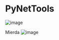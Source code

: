 # PyNetTools

![image](https://github.com/user-attachments/assets/cc707845-4e5e-435c-aece-547ad07c57ee)

Mierda ![image](https://github.com/user-attachments/assets/fc347674-9472-4821-9901-1573646d43ec)
